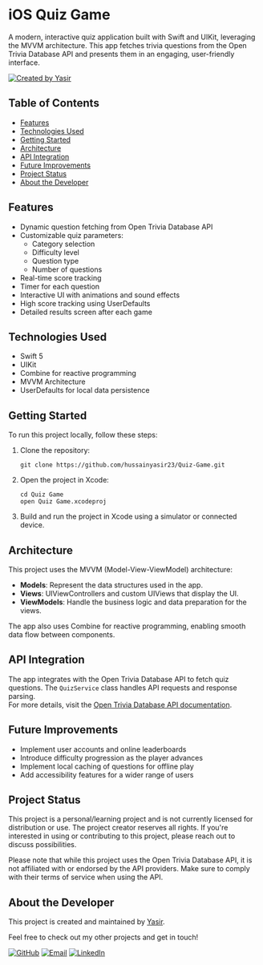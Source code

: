 # iOS Quiz Game

A modern, interactive quiz application built with Swift and UIKit, leveraging the MVVM architecture. This app fetches trivia questions from the Open Trivia Database API and presents them in an engaging, user-friendly interface.

[![Created by Yasir](https://img.shields.io/badge/Created_by-Yasir-blue?style=for-the-badge)](https://hussainyasir23.github.io/hussainyasir23/)

## Table of Contents
- [Features](#features)
- [Technologies Used](#technologies-used)
- [Getting Started](#getting-started)
- [Architecture](#architecture)
- [API Integration](#api-integration)
- [Future Improvements](#future-improvements)
- [Project Status](#project-status)
- [About the Developer](#about-the-developer)

## Features

- Dynamic question fetching from Open Trivia Database API
- Customizable quiz parameters:
  - Category selection
  - Difficulty level
  - Question type
  - Number of questions
- Real-time score tracking
- Timer for each question
- Interactive UI with animations and sound effects
- High score tracking using UserDefaults
- Detailed results screen after each game

## Technologies Used

- Swift 5
- UIKit
- Combine for reactive programming
- MVVM Architecture
- UserDefaults for local data persistence

## Getting Started

To run this project locally, follow these steps:

1. Clone the repository:
   ```
   git clone https://github.com/hussainyasir23/Quiz-Game.git
   ```
2. Open the project in Xcode:
   ```
   cd Quiz Game
   open Quiz Game.xcodeproj
   ```
3. Build and run the project in Xcode using a simulator or connected device.

## Architecture

This project uses the MVVM (Model-View-ViewModel) architecture:

- **Models**: Represent the data structures used in the app.
- **Views**: UIViewControllers and custom UIViews that display the UI.
- **ViewModels**: Handle the business logic and data preparation for the views.

The app also uses Combine for reactive programming, enabling smooth data flow between components.

## API Integration

The app integrates with the Open Trivia Database API to fetch quiz questions. The `QuizService` class handles API requests and response parsing.  
For more details, visit the [Open Trivia Database API documentation](https://opentdb.com/api_config.php).

## Future Improvements

- Implement user accounts and online leaderboards
- Introduce difficulty progression as the player advances
- Implement local caching of questions for offline play
- Add accessibility features for a wider range of users

## Project Status

This project is a personal/learning project and is not currently licensed for distribution or use. The project creator reserves all rights. If you're interested in using or contributing to this project, please reach out to discuss possibilities.

Please note that while this project uses the Open Trivia Database API, it is not affiliated with or endorsed by the API providers. Make sure to comply with their terms of service when using the API.

## About the Developer

This project is created and maintained by [Yasir](https://hussainyasir23.github.io/hussainyasir23/).

Feel free to check out my other projects and get in touch!

[![GitHub](https://img.shields.io/badge/github-%23121011.svg?style=for-the-badge&logo=github&logoColor=white)](https://github.com/hussainyasir23)
[![Email](https://img.shields.io/badge/Gmail-D14836?style=for-the-badge&logo=gmail&logoColor=white)](mailto:hussainyasir23@gmail.com)
[![LinkedIn](https://img.shields.io/badge/LinkedIn-0A66C2?style=for-the-badge&logo=linkedin&logoColor=white)](https://www.linkedin.com/in/hussainyasir23/)
